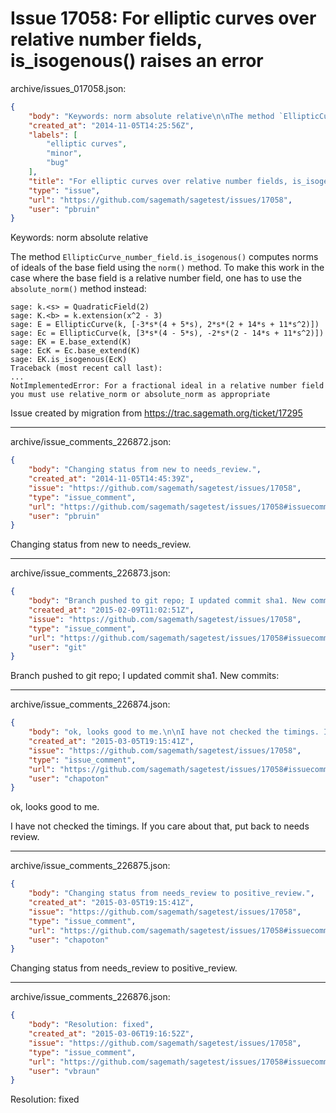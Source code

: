 # Issue 17058: For elliptic curves over relative number fields, is_isogenous() raises an error

archive/issues_017058.json:
```json
{
    "body": "Keywords: norm absolute relative\n\nThe method `EllipticCurve_number_field.is_isogenous()` computes norms of ideals of the base field using the `norm()` method.  To make this work in the case where the base field is a relative number field, one has to use the `absolute_norm()` method instead:\n\n```\nsage: k.<s> = QuadraticField(2)\nsage: K.<b> = k.extension(x^2 - 3)\nsage: E = EllipticCurve(k, [-3*s*(4 + 5*s), 2*s*(2 + 14*s + 11*s^2)])\nsage: Ec = EllipticCurve(k, [3*s*(4 - 5*s), -2*s*(2 - 14*s + 11*s^2)])\nsage: EK = E.base_extend(K)\nsage: EcK = Ec.base_extend(K)\nsage: EK.is_isogenous(EcK)\nTraceback (most recent call last):\n...\nNotImplementedError: For a fractional ideal in a relative number field you must use relative_norm or absolute_norm as appropriate\n```\n\n\n\nIssue created by migration from https://trac.sagemath.org/ticket/17295\n\n",
    "created_at": "2014-11-05T14:25:56Z",
    "labels": [
        "elliptic curves",
        "minor",
        "bug"
    ],
    "title": "For elliptic curves over relative number fields, is_isogenous() raises an error",
    "type": "issue",
    "url": "https://github.com/sagemath/sagetest/issues/17058",
    "user": "pbruin"
}
```
Keywords: norm absolute relative

The method `EllipticCurve_number_field.is_isogenous()` computes norms of ideals of the base field using the `norm()` method.  To make this work in the case where the base field is a relative number field, one has to use the `absolute_norm()` method instead:

```
sage: k.<s> = QuadraticField(2)
sage: K.<b> = k.extension(x^2 - 3)
sage: E = EllipticCurve(k, [-3*s*(4 + 5*s), 2*s*(2 + 14*s + 11*s^2)])
sage: Ec = EllipticCurve(k, [3*s*(4 - 5*s), -2*s*(2 - 14*s + 11*s^2)])
sage: EK = E.base_extend(K)
sage: EcK = Ec.base_extend(K)
sage: EK.is_isogenous(EcK)
Traceback (most recent call last):
...
NotImplementedError: For a fractional ideal in a relative number field you must use relative_norm or absolute_norm as appropriate
```



Issue created by migration from https://trac.sagemath.org/ticket/17295





---

archive/issue_comments_226872.json:
```json
{
    "body": "Changing status from new to needs_review.",
    "created_at": "2014-11-05T14:45:39Z",
    "issue": "https://github.com/sagemath/sagetest/issues/17058",
    "type": "issue_comment",
    "url": "https://github.com/sagemath/sagetest/issues/17058#issuecomment-226872",
    "user": "pbruin"
}
```

Changing status from new to needs_review.



---

archive/issue_comments_226873.json:
```json
{
    "body": "Branch pushed to git repo; I updated commit sha1. New commits:",
    "created_at": "2015-02-09T11:02:51Z",
    "issue": "https://github.com/sagemath/sagetest/issues/17058",
    "type": "issue_comment",
    "url": "https://github.com/sagemath/sagetest/issues/17058#issuecomment-226873",
    "user": "git"
}
```

Branch pushed to git repo; I updated commit sha1. New commits:



---

archive/issue_comments_226874.json:
```json
{
    "body": "ok, looks good to me.\n\nI have not checked the timings. If you care about that, put back to needs review.",
    "created_at": "2015-03-05T19:15:41Z",
    "issue": "https://github.com/sagemath/sagetest/issues/17058",
    "type": "issue_comment",
    "url": "https://github.com/sagemath/sagetest/issues/17058#issuecomment-226874",
    "user": "chapoton"
}
```

ok, looks good to me.

I have not checked the timings. If you care about that, put back to needs review.



---

archive/issue_comments_226875.json:
```json
{
    "body": "Changing status from needs_review to positive_review.",
    "created_at": "2015-03-05T19:15:41Z",
    "issue": "https://github.com/sagemath/sagetest/issues/17058",
    "type": "issue_comment",
    "url": "https://github.com/sagemath/sagetest/issues/17058#issuecomment-226875",
    "user": "chapoton"
}
```

Changing status from needs_review to positive_review.



---

archive/issue_comments_226876.json:
```json
{
    "body": "Resolution: fixed",
    "created_at": "2015-03-06T19:16:52Z",
    "issue": "https://github.com/sagemath/sagetest/issues/17058",
    "type": "issue_comment",
    "url": "https://github.com/sagemath/sagetest/issues/17058#issuecomment-226876",
    "user": "vbraun"
}
```

Resolution: fixed

